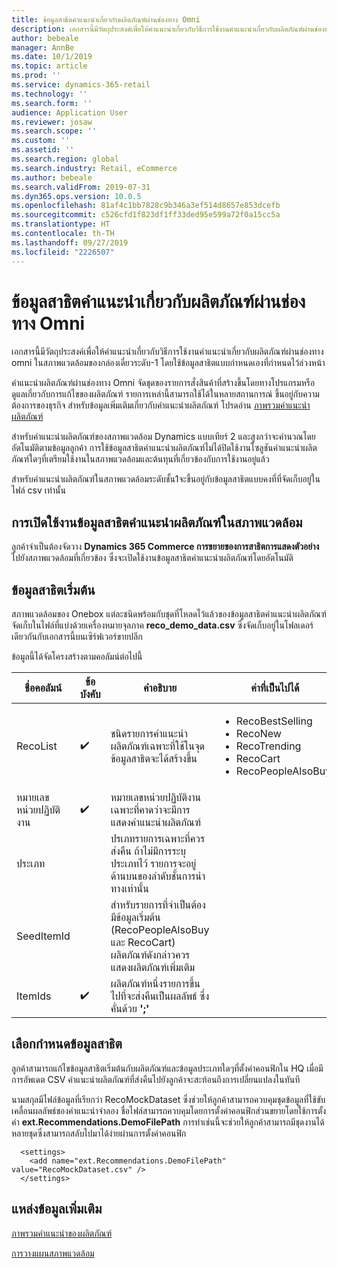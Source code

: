 ```yaml
---
title: ข้อมูลสาธิตคำแนะนำเกี่ยวกับผลิตภัณฑ์ผ่านช่องทาง Omni
description: เอกสารนี้มีวัตถุประสงค์เพื่อให้คำแนะนำเกี่ยวกับวิธีการใช้งานคำแนะนำเกี่ยวกับผลิตภัณฑ์ผ่านช่องทาง omni ในสภาพแวดล้อมของกล่องเดี่ยวระดับ-1 โดยใช้ข้อมูลสาธิตแบบกำหนดเองที่กำหนดไว้ล่วงหน้า
author: bebeale
manager: AnnBe
ms.date: 10/1/2019
ms.topic: article
ms.prod: ''
ms.service: dynamics-365-retail
ms.technology: ''
ms.search.form: ''
audience: Application User
ms.reviewer: josaw
ms.search.scope: ''
ms.custom: ''
ms.assetid: ''
ms.search.region: global
ms.search.industry: Retail, eCommerce
ms.author: bebeale
ms.search.validFrom: 2019-07-31
ms.dyn365.ops.version: 10.0.5
ms.openlocfilehash: 81af4c1bb7828c9b346a3ef514d8657e853dcefb
ms.sourcegitcommit: c526cfd1f823df1ff33ded95e599a72f0a15cc5a
ms.translationtype: HT
ms.contentlocale: th-TH
ms.lasthandoff: 09/27/2019
ms.locfileid: "2226507"
---
```

# <a name="omni-channel-product-recommendations-demo-data"></a>ข้อมูลสาธิตคำแนะนำเกี่ยวกับผลิตภัณฑ์ผ่านช่องทาง Omni

เอกสารนี้มีวัตถุประสงค์เพื่อให้คำแนะนำเกี่ยวกับวิธีการใช้งานคำแนะนำเกี่ยวกับผลิตภัณฑ์ผ่านช่องทาง omni ในสภาพแวดล้อมของกล่องเดี่ยวระดับ-1 โดยใช้ข้อมูลสาธิตแบบกำหนดเองที่กำหนดไว้ล่วงหน้า

คำแนะนำผลิตภัณฑ์ผ่านช่องทาง Omni จัดชุดของรายการสั่งสินค้าที่สร้างขึ้นโดยทางโปรแกรมหรือดูแลเกี่ยวกับการแก้ไขของผลิตภัณฑ์ รายการเหล่านี้สามารถใช้ได้ในหลายสถานการณ์ ขึ้นอยู่กับความต้องการของธุรกิจ สำหรับข้อมูลเพิ่มเติมเกี่ยวกับคำแนะนำผลิตภัณฑ์ โปรดอ่าน [ภาพรวมคำแนะนำผลิตภัณฑ์](product-recommendaitons-overview.md)

สำหรับคำแนะนำผลิตภัณฑ์ของสภาพแวดล้อม Dynamics แบบเทียร์ 2 และสูงกว่าจะคำนวณโดยอัตโนมัติตามข้อมูลลูกค้า
การใช้ข้อมูลสาธิตคำแนะนำผลิตภัณฑ์ไม่ได้ปิดใช้งานโซลูชันคำแนะนำผลิตภัณฑ์ใดๆที่เตรียมใช้งานในสภาพแวดล้อมและต้นทุนที่เกี่ยวข้องกับการใช้งานอยู่แล้ว

สำหรับคำแนะนำผลิตภัณฑ์ในสภาพแวดล้อมระดับชั้น1จะขึ้นอยู่กับข้อมูลสาธิตแบบคงที่ที่จัดเก็บอยู่ในไฟล์ csv เท่านั้น

## <a name="enabling-product-recommendations-demo-data-in-an-environment"></a>การเปิดใช้งานข้อมูลสาธิตคำแนะนำผลิตภัณฑ์ในสภาพแวดล้อม

ลูกค้าจำเป็นต้องจัดวาง **Dynamics 365 Commerce การขยายของการสาธิตการแสดงตัวอย่าง** ไปยังสภาพแวดล้อมที่เกี่ยวข้อง ซึ่งจะเปิดใช้งานข้อมูลสาธิตคำแนะนำผลิตภัณฑ์โดยอัตโนมัติ

## <a name="default-demo-data"></a>ข้อมูลสาธิตเริ่มต้น
สภาพแวดล้อมของ Onebox แต่ละชนิดพร้อมกับชุดที่โหลดไว้แล้วของข้อมูลสาธิตคำแนะนำผลิตภัณฑ์จัดเก็บในไฟล์ที่แบ่งด้วยเครื่องหมายจุลภาค **reco_demo_data.csv** ซึ่งจัดเก็บอยู่ในโฟลเดอร์เดียวกันกับเอกสารนี้บนเซิร์ฟเวอร์ขายปลีก

ข้อมูลนี้ได้จัดโครงสร้างตามคอลัมน์ต่อไปนี้

| ชื่อคอลัมน์         | ข้อบังคับ          | คำอธิบาย                                                                                                                                 | ค่าที่เป็นไปได้                                                              |
|---------------------|--------------------|---------------------------------------------------------------------------------------------------------------------------------------------|------------------------------------------------------------------------------|
| RecoList            | :heavy_check_mark: | ชนิดรายการคำแนะนำผลิตภัณฑ์เฉพาะที่ใช้ในจุดข้อมูลสาธิตจะได้สร้างขึ้น                                                    | <ul><li>RecoBestSelling</li><li>RecoNew</li><li>RecoTrending</li><li>RecoCart</li><li>RecoPeopleAlsoBuy</li></ul> |
| หมายเลขหน่วยปฏิบัติงาน | :heavy_check_mark: | หมายเลขหน่วยปฏิบัติงานเฉพาะที่คาดว่าจะมีการแสดงคำแนะนำผลิตภัณฑ์                                        |                                                                              |
| ประเภท            |                    |    ปรเภทรายการเฉพาะที่ควรส่งคืน ถ้าไม่มีการระบุประเภทไว้ รายการจะอยู่ด้านบนของลำดับชั้นการนำทางเท่านั้น    |                                                                              |
| SeedItemId          |                    |    สำหรับรายการที่จำเป็นต้องมีข้อมูลเริ่มต้น (RecoPeopleAlsoBuy และ RecoCart) ผลิตภัณฑ์ดังกล่าวควรแสดงผลิตภัณฑ์เพิ่มเติม            |                                                                              |
| ItemIds             | :heavy_check_mark: | ผลิตภัณฑ์หนึ่งรายการขึ้นไปที่จะส่งคืนเป็นผลลัพธ์ ซึ่งคั่นด้วย **';'**                                                                  |                                                                              |


## <a name="customize-demo-data"></a>เลือกกำหนดข้อมูลสาธิต
ลูกค้าสามารถแก้ไขข้อมูลสาธิตเริ่มต้นกับผลิตภัณฑ์และข้อมูลประเภทใดๆที่ตั้งค่าคอนฟิกใน HQ เมื่อมีการอัพเดต CSV คำแนะนำผลิตภัณฑ์ที่ส่งคืนไปยังลูกค้าจะสะท้อนถึงการเปลี่ยนแปลงในทันที

นามสกุลมีไฟล์ข้อมูลที่เรียกว่า RecoMockDataset ซึ่งช่วยให้ลูกค้าสามารถควบคุมชุดข้อมูลที่ใช้ขับเคลื่อนผลลัพธ์ของคำแนะนำจำลอง ชื่อไฟล์สามารถควบคุมโดยการตั้งค่าคอนฟิกส่วนขยายโดยใช้การตั้งค่า **ext.Recommendations.DemoFilePath** การทำเช่นนี้จะช่วยให้ลูกค้าสามารถมีชุดงานได้หลายชุดซึ่งสามารถสลับไปมาได้ง่ายผ่านการตั้งค่าคอนฟิก

```
  <settings>
    <add name="ext.Recommendations.DemoFilePath" value="RecoMockDataset.csv" />
  </settings>
```

## <a name="additional-resources"></a>แหล่งข้อมูลเพิ่มเติม

[ภาพรวมคำแนะนำของผลิตภัณฑ์](product-recommendations-overview.md)

[การวางแผนสภาพแวดล้อม](environment-planning.md)
